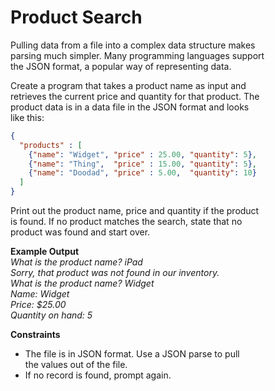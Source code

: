 # Product Search

Pulling data from a file into a complex data structure makes  
parsing much simpler. Many programming languages support  
the JSON format, a popular way of representing data.

Create a program that takes a product name as input and  
retrieves the current price and quantity for that product. The  
product data is in a data file in the JSON format and looks  
like this: 

```JSON
{
  "products" : [
    {"name": "Widget", "price" : 25.00, "quantity": 5},
    {"name": "Thing",  "price" : 15.00, "quantity": 5},
    {"name": "Doodad", "price" : 5.00,  "quantity": 10}
  ]
}
```

Print out the product name, price and quantity if the product  
is found. If no product matches the search, state that no  
product was found and start over.

**Example Output**  
*What is the product name? iPad*  
*Sorry, that product was not found in our inventory.*  
*What is the product name? Widget*  
*Name: Widget*  
*Price: $25.00*  
*Quantity on hand: 5*  

**Constraints**  
- The file is in JSON format. Use a JSON parse to pull  
  the values out of the file.
- If no record is found, prompt again.